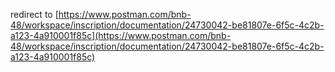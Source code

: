 redirect to [https://www.postman.com/bnb-48/workspace/inscription/documentation/24730042-be81807e-6f5c-4c2b-a123-4a910001f85c](https://www.postman.com/bnb-48/workspace/inscription/documentation/24730042-be81807e-6f5c-4c2b-a123-4a910001f85c)